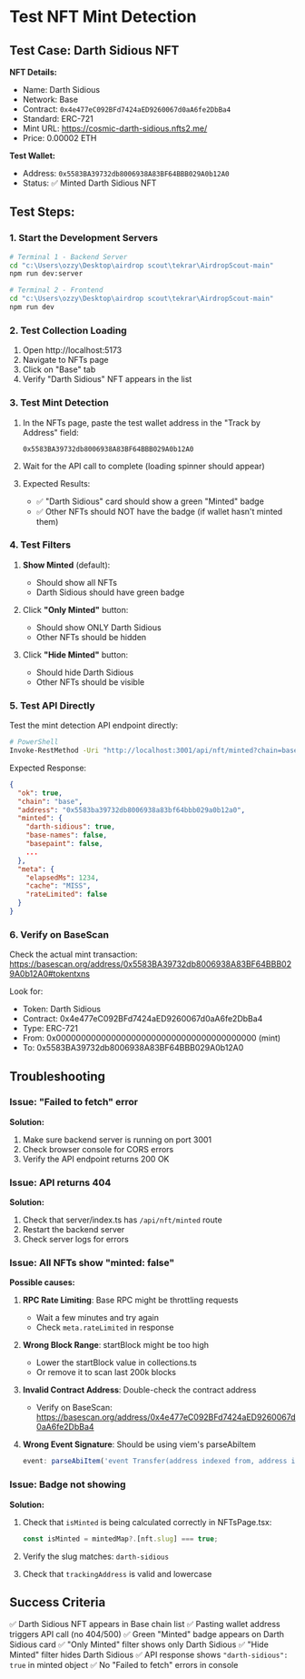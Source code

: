 # Test NFT Mint Detection

## Test Case: Darth Sidious NFT

**NFT Details:**
- Name: Darth Sidious
- Network: Base
- Contract: `0x4e477eC092BFd7424aED9260067d0aA6fe2DbBa4`
- Standard: ERC-721
- Mint URL: https://cosmic-darth-sidious.nfts2.me/
- Price: 0.00002 ETH

**Test Wallet:**
- Address: `0x5583BA39732db8006938A83BF64BBB029A0b12A0`
- Status: ✅ Minted Darth Sidious NFT

## Test Steps:

### 1. Start the Development Servers

```bash
# Terminal 1 - Backend Server
cd "c:\Users\ozzy\Desktop\airdrop scout\tekrar\AirdropScout-main"
npm run dev:server

# Terminal 2 - Frontend
cd "c:\Users\ozzy\Desktop\airdrop scout\tekrar\AirdropScout-main"
npm run dev
```

### 2. Test Collection Loading

1. Open http://localhost:5173
2. Navigate to NFTs page
3. Click on "Base" tab
4. Verify "Darth Sidious" NFT appears in the list

### 3. Test Mint Detection

1. In the NFTs page, paste the test wallet address in the "Track by Address" field:
   ```
   0x5583BA39732db8006938A83BF64BBB029A0b12A0
   ```

2. Wait for the API call to complete (loading spinner should appear)

3. Expected Results:
   - ✅ "Darth Sidious" card should show a green "Minted" badge
   - ✅ Other NFTs should NOT have the badge (if wallet hasn't minted them)

### 4. Test Filters

1. **Show Minted** (default):
   - Should show all NFTs
   - Darth Sidious should have green badge

2. Click **"Only Minted"** button:
   - Should show ONLY Darth Sidious
   - Other NFTs should be hidden

3. Click **"Hide Minted"** button:
   - Should hide Darth Sidious
   - Other NFTs should be visible

### 5. Test API Directly

Test the mint detection API endpoint directly:

```bash
# PowerShell
Invoke-RestMethod -Uri "http://localhost:3001/api/nft/minted?chain=base&address=0x5583BA39732db8006938A83BF64BBB029A0b12A0" | ConvertTo-Json -Depth 10
```

Expected Response:
```json
{
  "ok": true,
  "chain": "base",
  "address": "0x5583ba39732db8006938a83bf64bbb029a0b12a0",
  "minted": {
    "darth-sidious": true,
    "base-names": false,
    "basepaint": false,
    ...
  },
  "meta": {
    "elapsedMs": 1234,
    "cache": "MISS",
    "rateLimited": false
  }
}
```

### 6. Verify on BaseScan

Check the actual mint transaction:
https://basescan.org/address/0x5583BA39732db8006938A83BF64BBB029A0b12A0#tokentxns

Look for:
- Token: Darth Sidious
- Contract: 0x4e477eC092BFd7424aED9260067d0aA6fe2DbBa4
- Type: ERC-721
- From: 0x0000000000000000000000000000000000000000 (mint)
- To: 0x5583BA39732db8006938A83BF64BBB029A0b12A0

## Troubleshooting

### Issue: "Failed to fetch" error

**Solution:**
1. Make sure backend server is running on port 3001
2. Check browser console for CORS errors
3. Verify the API endpoint returns 200 OK

### Issue: API returns 404

**Solution:**
1. Check that server/index.ts has `/api/nft/minted` route
2. Restart the backend server
3. Check server logs for errors

### Issue: All NFTs show "minted: false"

**Possible causes:**
1. **RPC Rate Limiting**: Base RPC might be throttling requests
   - Wait a few minutes and try again
   - Check `meta.rateLimited` in response

2. **Wrong Block Range**: startBlock might be too high
   - Lower the startBlock value in collections.ts
   - Or remove it to scan last 200k blocks

3. **Invalid Contract Address**: Double-check the contract address
   - Verify on BaseScan: https://basescan.org/address/0x4e477eC092BFd7424aED9260067d0aA6fe2DbBa4

4. **Wrong Event Signature**: Should be using viem's parseAbiItem
   ```typescript
   event: parseAbiItem('event Transfer(address indexed from, address indexed to, uint256 indexed tokenId)')
   ```

### Issue: Badge not showing

**Solution:**
1. Check that `isMinted` is being calculated correctly in NFTsPage.tsx:
   ```typescript
   const isMinted = mintedMap?.[nft.slug] === true;
   ```

2. Verify the slug matches: `darth-sidious`

3. Check that `trackingAddress` is valid and lowercase

## Success Criteria

✅ Darth Sidious NFT appears in Base chain list
✅ Pasting wallet address triggers API call (no 404/500)
✅ Green "Minted" badge appears on Darth Sidious card
✅ "Only Minted" filter shows only Darth Sidious
✅ "Hide Minted" filter hides Darth Sidious
✅ API response shows `"darth-sidious": true` in minted object
✅ No "Failed to fetch" errors in console

